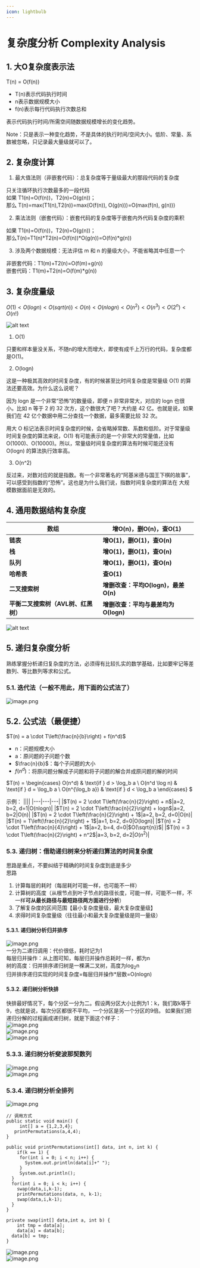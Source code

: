 ```yaml
---
icon: lightbulb
---
```

# 复杂度分析 Complexity Analysis

## 1. 大O复杂度表示法
T(n) = O(f(n)) 
- T(n)表示代码执行时间  
- n表示数据规模大小  
- f(n)表示每行代码执行次数总和    

表示代码执行时间/所需空间随数据规模增长的变化趋势。

Note：只是表示一种变化趋势，不是具体的执行时间/空间大小。低阶、常量、系数被忽略，只记录最大量级就可以了。
  
## 2. 复杂度计算

1. 最大值法则（非嵌套代码）：总复杂度等于量级最大的那段代码的复杂度 <br/>

只关注循环执行次数最多的一段代码 <br/>
如果 T1(n)=O(f(n))，T2(n)=O(g(n))； <br/>
那么 T(n)=max(T1(n),T2(n))=max(O(f(n)), O(g(n)))=O(max(f(n), g(n))) <br/>

2. 乘法法则（嵌套代码）：嵌套代码的复杂度等于嵌套内外代码复杂度的乘积 <br/>

如果 T1(n)=O(f(n))，T2(n)=O(g(n))；   
那么T(n)=T1(n)*T2(n)=O(f(n))*O(g(n))=O(f(n)*g(n)) <br/>

3. 涉及两个数据规模：无法评估 m 和 n 的量级大小，不能省略其中任意一个 <br/>

非嵌套代码：T1(m)+T2(n)=O(f(m)+g(n)) <br/>
嵌套代码：T1(m)+T2(n)=O(f(m)*g(n)) <br/>

## 3. 复杂度量级
$O(1)<O(logn)<O(sqrt(n))<O(n)<O(nlogn)<O(n^2)<O(n^3)<O(2^n)<O(n!)$ <br/>

![alt text](images/0.bigo.png)

1. O(1) <br/>

只要和样本量没关系，不随n的增大而增大，即使有成千上万行的代码，复杂度都是O(1)。 <br/>

2. O(logn) <br/>


这是一种极其高效的时间复杂度，有的时候甚至比时间复杂度是常量级 O(1) 的算法还要高效。为什么这么说呢？  <br/>

因为 logn 是一个非常“恐怖”的数量级，即便 n 非常非常大，对应的 logn 也很小。比如 n 等于 2 的 32 次方，这个数很大了吧？大约是 42 亿。也就是说，如果我们在 42 亿个数据中用二分查找一个数据，最多需要比较 32 次。 <br/>

用大 O 标记法表示时间复杂度的时候，会省略掉常数、系数和低阶。对于常量级时间复杂度的算法来说，O(1) 有可能表示的是一个非常大的常量值，比如 O(1000)、O(10000)。所以，常量级时间复杂度的算法有时候可能还没有 O(logn) 的算法执行效率高。     <br/>

3. O(n^2)  

反过来，对数对应的就是指数。有一个非常著名的“阿基米德与国王下棋的故事”，可以感受到指数的“恐怖”。这也是为什么我们说，指数时间复杂度的算法在 大规模数据面前是无效的。   <br/>

## 4. 通用数据结构复杂度
| **数组** | **增O(n)，删O(n)，查O(1)** |
| --- | --- |
| **链表** | **增O(1)，删O(1)，查O(n)** |
| **栈** | **增O(1)，删O(1)，查O(n)** |
| **队列** | **增O(1)，删O(1)，查O(n)** |
| **哈希表** | **查O(1)** |
| **二叉搜索树** | **增删改查：平均O(logn)，最差O(n)** |
| **平衡二叉搜索树（AVL树、红黑树）** | **增删改查：平均与最差均为O(logn)** |

![alt text](images/0.common.png)

## 5. 递归复杂度分析
熟练掌握分析递归复杂度的⽅法，必须得有⽐较扎实的数学基础，⽐如要牢记等差数列、等⽐数列等求和公式。   <br/>
### 5.1. 迭代法（一般不用此，用下面的公式法了）
![image.png](images/0.时空复杂度-7.png) <br/>
## 5.2. 公式法（最便捷）
$T(n) = a \cdot T\left(\frac{n}{b}\right) + f(n^d)$

- n：问题规模大小
- a：原问题的子问题个数
- $\frac{n}{b}$：每个子问题的大小
- $f(n^d)$：将原问题分解成子问题和将子问题的解合并成原问题的解的时间

$T(n) = 
\begin{cases} 
O(n^d) & \text{if } d > \log_b a \\
O(n^d \log n) & \text{if } d = \log_b a \\
O(n^{\log_b a}) & \text{if } d < \log_b a
\end{cases}
$

示例：
||||
|---|---|---|
|$T(n) = 2 \cdot T\left(\frac{n}{2}\right) + n$|a=2, b=2, d=1|O(nlogn)|
|$T(n) = 2 \cdot T\left(\frac{n}{2}\right) + logn$|a=2, b=2|O(n)|
|$T(n) = 2 \cdot T\left(\frac{n}{2}\right) + 1$|a=2, b=2, d=0|O(n)|
|$T(n) = T\left(\frac{n}{2}\right) + 1$|a=1, b=2, d=0|O(logn)|
|$T(n) = 2 \cdot T\left(\frac{n}{4}\right) + 1$|a=2, b=4, d=0|$O(\sqrt{n})$|
|$T(n) = 3 \cdot T\left(\frac{n}{2}\right) + n^2$|a=3, b=2, d=2|$O(n^2)$|
### 5.3. 递归树：借助递归树来分析递归算法的时间复杂度
思路是重点，不要纠结于精确的时间复杂度到底是多少 <br/>
思路 <br/>

1. 计算每层的耗时（每层耗时可能一样，也可能不一样） <br/>
2. 计算树的高度（从根节点到叶子节点的路径长度，可能一样，可能不一样，不一样**可从最长路径与最短路径两方面进行分析**） <br/>
3. 了解复杂度的区间范围【最小复杂度量级，最大复杂度量级】 <br/>
4. 求得时间复杂度量级（往往最小和最大复杂度量级是同一量级） <br/>
#### 5.3.1. 递归树分析归并排序
![image.png](images/0.时空复杂度-8.png) <br/>
一分为二递归调用：代价很低，耗时记为1 <br/>
每层归并操作：从上图可知，每层归并操作总耗时一样，都为n <br/>
树的高度：归并排序递归树是一棵满二叉树，高度为log<sub>2</sub>n <br/>
归并排序递归实现的时间复杂度=每层归并操作*层数=O(nlogn) <br/>
#### 5.3.2. 递归树分析快排
 快排最好情况下，每个分区一分为二。假设两分区大小比例为1：k，我们取k等于9，也就是说，每次分区都很不平均，一个分区是另一个分区的9倍。 如果我们把递归分解的过程画成递归树，就是下面这个样子：   <br/>
![image.png](images/0.时空复杂度-10.png) <br/>
![image.png](images/0.时空复杂度-11.png) <br/>
![image.png](images/0.时空复杂度-12.png) <br/>
### 5.3.3. 递归树分析斐波那契数列
![image.png](images/0.时空复杂度-13.png) <br/>
![image.png](images/0.时空复杂度-14.png) <br/>
### 5.3.4. 递归树分析全排列
![image.png](images/0.时空复杂度-15.png) <br/>
```shell
// 调用方式 
public static void main() { 
	 int[] a = {1,2,3,4}; 
   printPermutations(a,4,4); 
} 

public void printPermutations(int[] data, int n, int k) { 
	if(k == 1) { 
     for(int i = 0; i < n; i++) { 
       System.out.println(data[i]+" "); 
     } 
     System.out.println(); 
  } 
  for(int i = 0; i < k; i++) { 
    swap(data,i,k-1); 
    printPermutations(data, n, k-1); 
    swap(data,i,k-1); 
  } 
} 

private swap(int[] data,int a, int b) { 
	int tmp = data[a]; 
 	data[a] = data[b]; 
  data[b] = tmp; 
} 
```
![image.png](images/0.时空复杂度-16.png) <br/>
![image.png](images/0.时空复杂度-17.png) <br/>





